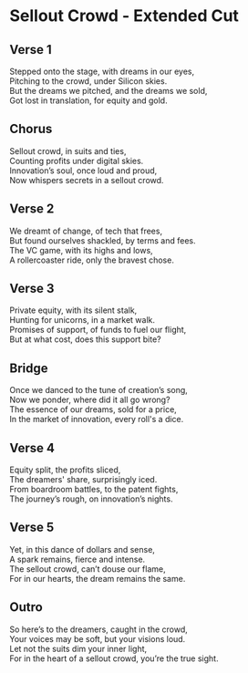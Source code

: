 # Sellout Crowd - Extended Cut

## Verse 1
Stepped onto the stage, with dreams in our eyes,  
Pitching to the crowd, under Silicon skies.  
But the dreams we pitched, and the dreams we sold,  
Got lost in translation, for equity and gold.

## Chorus
Sellout crowd, in suits and ties,  
Counting profits under digital skies.  
Innovation’s soul, once loud and proud,  
Now whispers secrets in a sellout crowd.

## Verse 2
We dreamt of change, of tech that frees,  
But found ourselves shackled, by terms and fees.  
The VC game, with its highs and lows,  
A rollercoaster ride, only the bravest chose.

## Verse 3
Private equity, with its silent stalk,  
Hunting for unicorns, in a market walk.  
Promises of support, of funds to fuel our flight,  
But at what cost, does this support bite?

## Bridge
Once we danced to the tune of creation’s song,  
Now we ponder, where did it all go wrong?  
The essence of our dreams, sold for a price,  
In the market of innovation, every roll's a dice.

## Verse 4
Equity split, the profits sliced,  
The dreamers' share, surprisingly iced.  
From boardroom battles, to the patent fights,  
The journey’s rough, on innovation’s nights.

## Verse 5
Yet, in this dance of dollars and sense,  
A spark remains, fierce and intense.  
The sellout crowd, can’t douse our flame,  
For in our hearts, the dream remains the same.

## Outro
So here’s to the dreamers, caught in the crowd,  
Your voices may be soft, but your visions loud.  
Let not the suits dim your inner light,  
For in the heart of a sellout crowd, you’re the true sight.
